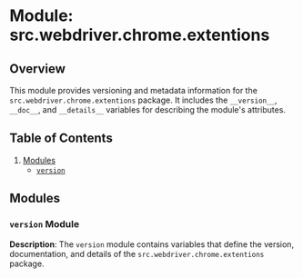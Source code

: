# Module: src.webdriver.chrome.extentions

## Overview

This module provides versioning and metadata information for the `src.webdriver.chrome.extentions` package. It includes the `__version__`, `__doc__`, and `__details__` variables for describing the module's attributes.

## Table of Contents
1. [Modules](#modules)
   - [`version`](#version-module)

## Modules

### `version` Module

**Description**: The `version` module contains variables that define the version, documentation, and details of the `src.webdriver.chrome.extentions` package.